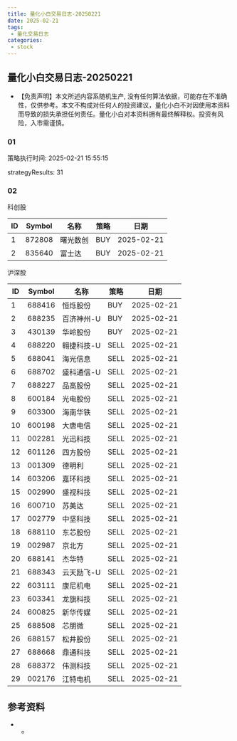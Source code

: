 ```yaml
---
title: 量化小白交易日志-20250221
date: 2025-02-21
tags:
 - 量化交易日志
categories: 
 - stock
---
```


## 量化小白交易日志-20250221

- 【免责声明】本文所述内容系随机生产, 没有任何算法依据，可能存在不准确性，仅供参考。本文不构成对任何人的投资建议，量化小白不对因使用本资料而导致的损失承担任何责任。量化小白对本资料拥有最终解释权。投资有风险，入市需谨慎。

### 01

策略执行时间: 2025-02-21 15:55:15

strategyResults: 31

### 02

科创股

|ID|Symbol|名称|策略|日期|
| ---- | ---- | ---- | ---- | ---- |
|1|872808|曙光数创|BUY|2025-02-21|
|2|835640|富士达|BUY|2025-02-21|

沪深股

|ID|Symbol|名称|策略|日期|
| ---- | ---- | ---- | ---- | ---- |
|1|688416|恒烁股份|BUY|2025-02-21|
|2|688235|百济神州-U|BUY|2025-02-21|
|3|430139|华岭股份|BUY|2025-02-21|
|4|688220|翱捷科技-U|SELL|2025-02-21|
|5|688041|海光信息|SELL|2025-02-21|
|6|688702|盛科通信-U|SELL|2025-02-21|
|7|688227|品高股份|SELL|2025-02-21|
|8|600184|光电股份|SELL|2025-02-21|
|9|603300|海南华铁|SELL|2025-02-21|
|10|600198|大唐电信|SELL|2025-02-21|
|11|002281|光迅科技|SELL|2025-02-21|
|12|601126|四方股份|SELL|2025-02-21|
|13|001309|德明利|SELL|2025-02-21|
|14|603206|嘉环科技|SELL|2025-02-21|
|15|002990|盛视科技|SELL|2025-02-21|
|16|600710|苏美达|SELL|2025-02-21|
|17|002779|中坚科技|SELL|2025-02-21|
|18|688110|东芯股份|SELL|2025-02-21|
|19|002987|京北方|SELL|2025-02-21|
|20|688141|杰华特|SELL|2025-02-21|
|21|688343|云天励飞-U|SELL|2025-02-21|
|22|603111|康尼机电|SELL|2025-02-21|
|23|603341|龙旗科技|SELL|2025-02-21|
|24|600825|新华传媒|SELL|2025-02-21|
|25|688508|芯朋微|SELL|2025-02-21|
|26|688157|松井股份|SELL|2025-02-21|
|27|688668|鼎通科技|SELL|2025-02-21|
|28|688372|伟测科技|SELL|2025-02-21|
|29|002176|江特电机|SELL|2025-02-21|

## 参考资料

- -